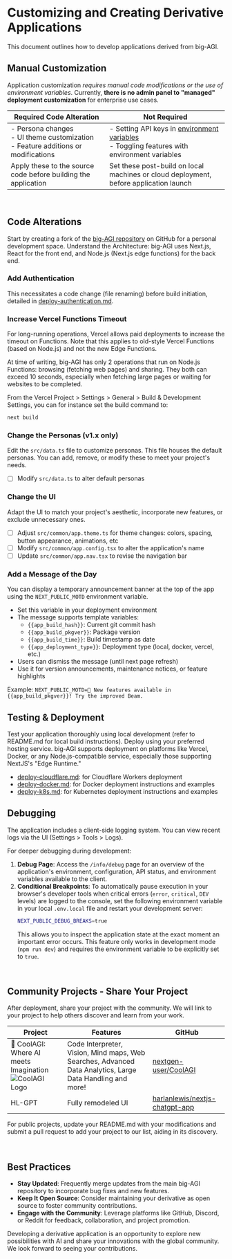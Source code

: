 # Customizing and Creating Derivative Applications

This document outlines how to develop applications derived from big-AGI.

## Manual Customization

Application customization _requires manual code modifications or the use of environment variables_. Currently, **there is no admin panel to "managed" deployment customization** for enterprise use cases.

| Required Code Alteration                                                              | Not Required                                                                                                              |
|---------------------------------------------------------------------------------------|---------------------------------------------------------------------------------------------------------------------------|
| - Persona changes<br>- UI theme customization<br>- Feature additions or modifications | - Setting API keys in [environment variables](environment-variables.md)<br>- Toggling features with environment variables |
| Apply these to the source code before building the application                        | Set these post-build on local machines or cloud deployment, before application launch                                     |

<br/>

## Code Alterations

Start by creating a fork of the [big-AGI repository](https://github.com/enricoros/big-AGI) on GitHub for a personal development space.
Understand the Architecture: big-AGI uses Next.js, React for the front end, and Node.js (Next.js edge functions) for the back end.

### Add Authentication

This necessitates a code change (file renaming) before build initiation, detailed in [deploy-authentication.md](deploy-authentication.md).

### Increase Vercel Functions Timeout

For long-running operations, Vercel allows paid deployments to increase the timeout on Functions.
Note that this applies to old-style Vercel Functions (based on Node.js) and not the new Edge Functions.

At time of writing, big-AGI has only 2 operations that run on Node.js Functions:
browsing (fetching web pages) and sharing. They both can exceed 10 seconds, especially
when fetching large pages or waiting for websites to be completed.

From the Vercel Project > Settings > General > Build & Development Settings,
you can for instance set the build command to:

```bash
next build
```

### Change the Personas (v1.x only)

Edit the `src/data.ts` file to customize personas. This file houses the default personas. You can add, remove, or modify these to meet your project's needs.

- [ ] Modify `src/data.ts` to alter default personas

### Change the UI

Adapt the UI to match your project's aesthetic, incorporate new features, or exclude unnecessary ones.

- [ ] Adjust `src/common/app.theme.ts` for theme changes: colors, spacing, button appearance, animations, etc
- [ ] Modify `src/common/app.config.tsx` to alter the application's name
- [ ] Update `src/common/app.nav.tsx` to revise the navigation bar

### Add a Message of the Day

You can display a temporary announcement banner at the top of the app using the `NEXT_PUBLIC_MOTD` environment variable.

- Set this variable in your deployment environment
- The message supports template variables:
  - `{{app_build_hash}}`: Current git commit hash
  - `{{app_build_pkgver}}`: Package version
  - `{{app_build_time}}`: Build timestamp as date
  - `{{app_deployment_type}}`: Deployment type (local, docker, vercel, etc.)
- Users can dismiss the message (until next page refresh)
- Use it for version announcements, maintenance notices, or feature highlights

Example: `NEXT_PUBLIC_MOTD=🚀 New features available in {{app_build_pkgver}}! Try the improved Beam.`

## Testing & Deployment

Test your application thoroughly using local development (refer to README.md for local build instructions). Deploy using your preferred hosting service. big-AGI supports deployment on platforms like Vercel, Docker, or any Node.js-compatible service, especially those supporting NextJS's "Edge Runtime."

- [deploy-cloudflare.md](deploy-cloudflare.md): for Cloudflare Workers deployment
- [deploy-docker.md](deploy-docker.md): for Docker deployment instructions and examples
- [deploy-k8s.md](deploy-k8s.md): for Kubernetes deployment instructions and examples

## Debugging

The application includes a client-side logging system. You can view recent logs via the UI (Settings > Tools > Logs).

For deeper debugging during development:

1. **Debug Page**: Access the `/info/debug` page for an overview of the application's environment, configuration, API status, and environment variables available to the client.
2. **Conditional Breakpoints**: To automatically pause execution in your browser's developer tools when critical errors (`error`, `critical`, `DEV` levels) are logged to the console, set the following environment variable in your local `.env.local` file and restart your development server:
   ```bash
   NEXT_PUBLIC_DEBUG_BREAKS=true
   ```
   This allows you to inspect the application state at the exact moment an important error occurs. This feature only works in development mode (`npm run dev`) and requires the environment variable to be explicitly set to `true`.

<br/>

## Community Projects - Share Your Project

After deployment, share your project with the community. We will link to your project to help others discover and learn from your work.

| Project                                                                                                                                                        | Features                                                                                                  | GitHub                                                                              |
|----------------------------------------------------------------------------------------------------------------------------------------------------------------|-----------------------------------------------------------------------------------------------------------|-------------------------------------------------------------------------------------|
| 🚀 CoolAGI: Where AI meets Imagination<br/>![CoolAGI Logo](https://github.com/nextgen-user/freegpt4plus/assets/150797204/9b0e1232-4791-4d61-b949-16f9eb284c22) | Code Interpreter, Vision, Mind maps, Web Searches, Advanced Data Analytics, Large Data Handling and more! | [nextgen-user/CoolAGI](https://github.com/nextgen-user/CoolAGI)                     |
| HL-GPT                                                                                                                                                         | Fully remodeled UI                                                                                        | [harlanlewis/nextjs-chatgpt-app](https://github.com/harlanlewis/nextjs-chatgpt-app) |

For public projects, update your README.md with your modifications and submit a pull request to add your project to our list, aiding in its discovery.

<br/>

## Best Practices

- **Stay Updated**: Frequently merge updates from the main big-AGI repository to incorporate bug fixes and new features.
- **Keep It Open Source**: Consider maintaining your derivative as open source to foster community contributions.
- **Engage with the Community**: Leverage platforms like GitHub, Discord, or Reddit for feedback, collaboration, and project promotion.

Developing a derivative application is an opportunity to explore new possibilities with AI and share your innovations with the global community. We look forward to seeing your contributions.